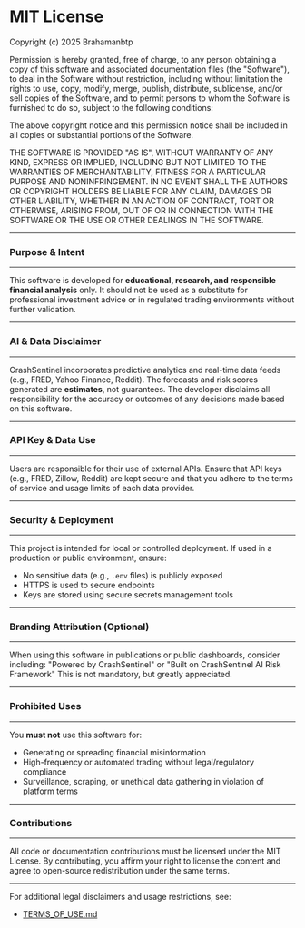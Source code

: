 # MIT License

Copyright (c) 2025 Brahamanbtp

Permission is hereby granted, free of charge, to any person obtaining a copy
of this software and associated documentation files (the "Software"), to deal
in the Software without restriction, including without limitation the rights
to use, copy, modify, merge, publish, distribute, sublicense, and/or sell
copies of the Software, and to permit persons to whom the Software is
furnished to do so, subject to the following conditions:

The above copyright notice and this permission notice shall be included in all
copies or substantial portions of the Software.

THE SOFTWARE IS PROVIDED "AS IS", WITHOUT WARRANTY OF ANY KIND, EXPRESS OR
IMPLIED, INCLUDING BUT NOT LIMITED TO THE WARRANTIES OF MERCHANTABILITY,
FITNESS FOR A PARTICULAR PURPOSE AND NONINFRINGEMENT. IN NO EVENT SHALL THE
AUTHORS OR COPYRIGHT HOLDERS BE LIABLE FOR ANY CLAIM, DAMAGES OR OTHER
LIABILITY, WHETHER IN AN ACTION OF CONTRACT, TORT OR OTHERWISE, ARISING FROM,
OUT OF OR IN CONNECTION WITH THE SOFTWARE OR THE USE OR OTHER DEALINGS IN THE
SOFTWARE.

---
### Purpose & Intent
---

This software is developed for **educational, research, and responsible financial analysis** only. It should not be used as a substitute for professional investment advice or in regulated trading environments without further validation.

---
### AI & Data Disclaimer
---

CrashSentinel incorporates predictive analytics and real-time data feeds (e.g., FRED, Yahoo Finance, Reddit). The forecasts and risk scores generated are **estimates**, not guarantees. The developer disclaims all responsibility for the accuracy or outcomes of any decisions made based on this software.

---
### API Key & Data Use
---

Users are responsible for their use of external APIs. Ensure that API keys (e.g., FRED, Zillow, Reddit) are kept secure and that you adhere to the terms of service and usage limits of each data provider.

---
### Security & Deployment
---

This project is intended for local or controlled deployment. If used in a production or public environment, ensure:

* No sensitive data (e.g., `.env` files) is publicly exposed
* HTTPS is used to secure endpoints
* Keys are stored using secure secrets management tools

---
### Branding Attribution (Optional)
---

When using this software in publications or public dashboards, consider including:
"Powered by CrashSentinel" or "Built on CrashSentinel AI Risk Framework"
This is not mandatory, but greatly appreciated.

---
### Prohibited Uses
---

You **must not** use this software for:

* Generating or spreading financial misinformation
* High-frequency or automated trading without legal/regulatory compliance
* Surveillance, scraping, or unethical data gathering in violation of platform terms

---
### Contributions
---

All code or documentation contributions must be licensed under the MIT License.
By contributing, you affirm your right to license the content and agree to open-source redistribution under the same terms.

---

For additional legal disclaimers and usage restrictions, see:

- [TERMS_OF_USE.md](./TERMS_OF_USE.md)

